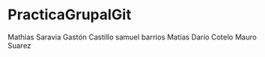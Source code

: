 # PracticaGrupalGit
Mathias Saravia
Gastón Castillo
samuel barrios
Matías Darío Cotelo
Mauro Suarez 

